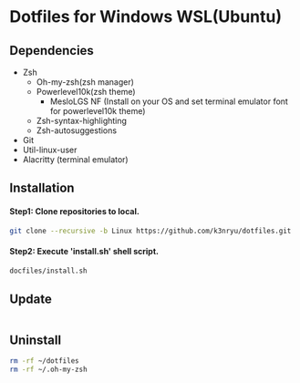 # Dotfiles for Windows WSL(Ubuntu)
## Dependencies
- Zsh
	- Oh-my-zsh(zsh manager)
	- Powerlevel10k(zsh theme)
		- MesloLGS NF (Install on your OS and set terminal emulator font for powerlevel10k theme)
	- Zsh-syntax-highlighting
	- Zsh-autosuggestions
- Git
- Util-linux-user
- Alacritty (terminal emulator)

## Installation
#### Step1: Clone repositories to local.
```bash
git clone --recursive -b Linux https://github.com/k3nryu/dotfiles.git
```
#### Step2: Execute 'install.sh' shell script.
```bash
docfiles/install.sh
```

## Update
```bash

```

## Uninstall
```bash
rm -rf ~/dotfiles
rm -rf ~/.oh-my-zsh
```
